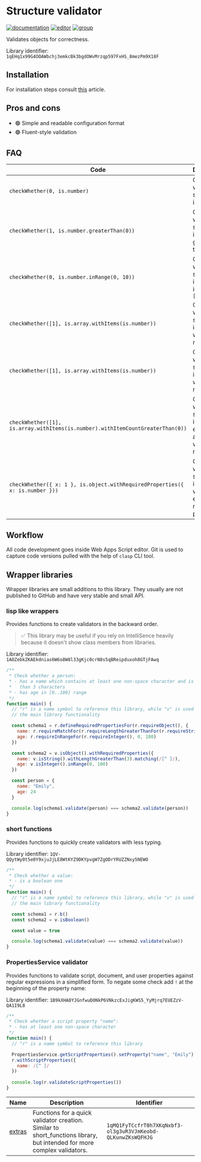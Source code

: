 # Structure validator

[![documentation](https://img.shields.io/badge/Documentation-open-blue)](./Documentation.md)
[![editor](https://img.shields.io/badge/Web%20editor-open-red)](https://script.google.com/d/1qEHq1x99G4OOAWbchj3emkcBk3bgdOWvMrzqp597FxHS_8mezPm9X18F/edit?usp=sharing)
[![group](https://img.shields.io/badge/Group-open-white)](https://groups.google.com/g/javascript-structure-validator)

Validates objects for correctness.

Library identifier: `1qEHq1x99G4OOAWbchj3emkcBk3bgdOWvMrzqp597FxHS_8mezPm9X18F`

## Installation

For installation steps consult [this][libraries] article.

[libraries]: https://developers.google.com/apps-script/guides/libraries

## Pros and cons

- :green_circle: Simple and readable configuration format
- :green_circle: Fluent-style validation

## FAQ
  
| Code                                                                           | Description                                                            |
| ------------------------------------------------------------------------------ | ---------------------------------------------------------------------- |
| `checkWhether(0, is.number)`                                                   | Check whether something is a number                                    |
| `checkWhether(1, is.number.greaterThan(0))`                                    | Check whether something is a number greater than zero                  |
| `checkWhether(0, is.number.inRange(0, 10))`                                    | Check whether something is a number in range `[0..10]`                 |
| `checkWhether([1], is.array.withItems(is.number))`                             | Check whether something is an array with numbers                       |
| `checkWhether([1], is.array.withItems(is.number))`                             | Check whether something is an array with numbers                       |
| `checkWhether([1], is.array.withItems(is.number).withItemCountGreaterThan(0))` | Check whether something is not empty array array with numbers          |
| `checkWhether({ x: 1 }, is.object.withRequiredProperties({ x: is.number }))`   | Check whether something is an object with existing number property `x` |

## Workflow

All code development goes inside Web Apps Script editor. Git is used to capture
code versions pulled with the help of `clasp` CLI tool.

## Wrapper libraries

Wrapper libraries are small additions to this library. They usually are not
published to GitHub and have very stable and small API.

### lisp like wrappers

Provides functions to create validators in the backward order.

> :white_check_mark: This library may be useful if you rely on IntelliSence
> heavily because it doesn't show class members from libraries.

Library identifier: `1AOZebkZKAEkdnias6W6o8W8l33gKjc0crN8s5qBReipduxoh8GTjFAwq`

```javascript
/**
 * Check whether a person:
 * - has a name which contains at least one non-space character and is longer
 *   than 3 characters
 * - has age in [0..100] range
 */
function main() {
  // "r" is a name symbol to reference this library, while "v" is used to access
  // the main library functionality

  const schema1 = r.defineRequiredPropertiesFor(r.requireObject(), {
    name: r.requireMatchFor(r.requireLengthGreaterThanFor(r.requireString(), 3), /[^ ]/),
    age: r.requireInRangeFor(r.requireInteger(), 0, 100)
  })

  const schema2 = v.isObject().withRequiredProperties({
    name: v.isString().withLengthGreaterThan(3).matching(/[^ ]/),
    age: v.isInteger().inRange(0, 100)
  })

  const person = {
    name: "Emily",
    age: 24
  }

  console.log(schema1.validate(person) === schema2.validate(person))
}
```

### short functions

Provides functions to quickly create validators with less typing.

Library identifier: `1QV-QQytWy0t5e0Y9xjuJjLE8WtKYZ9DKYpvgW7ZgODrYRUZZNxy5NEWO`

```javascript
/**
 * Check whether a value:
 * - is a boolean one
 */
function main() {
  // "r" is a name symbol to reference this library, while "v" is used to access
  // the main library functionality

  const schema1 = r.b()
  const schema2 = v.isBoolean()

  const value = true

  console.log(schema1.validate(value) === schema2.validate(value))
}
```

### PropertiesService validator

Provides functions to validate script, document, and user properties against
regular expressions in a simplified form. To negate some check add `!` at the
beginning of the property name:

Library identifier: `1B9kXHA8YJGnfwuD0NkP6VNkzcExJigKWS5_YyMjrq7EUEZzV-QA1I9L8`

```javascript
/**
 * Check whether a script property "name":
 * - has at least one non-space character
 */
function main() {
  // "r" is a name symbol to reference this library

  PropertiesService.getScriptProperties().setProperty("name", "Emily")
  r.withScriptProperties({
    name: /[^ ]/
  })
  
  console.log(r.validateScriptProperties())
}
```

| Name             | Description                                                                                                             | Identifier                                                  |
| ---------------- | ----------------------------------------------------------------------------------------------------------------------- | ----------------------------------------------------------- |
| [extras][extras] | Functions for a quick validator creation. Similar to short_functions library, but intended for more complex validators. | `1qMQ1FyTCcfrT0h7XKqNxbf3-ol3g3uR3VJmKeobd-QLKunwZKsWQFHJG` |

[extras]: https://script.google.com/d/1qMQ1FyTCcfrT0h7XKqNxbf3-ol3g3uR3VJmKeobd-QLKunwZKsWQFHJG/edit?usp=sharing
